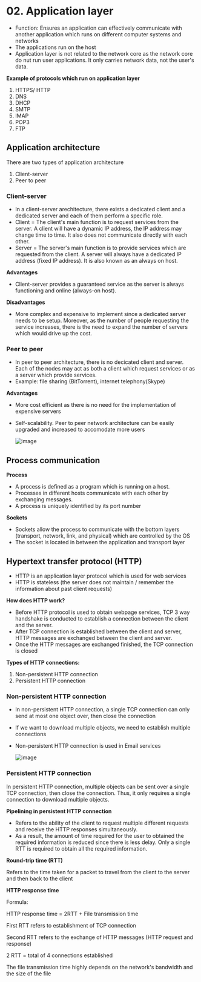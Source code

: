 # 02. Application layer
- Function: Ensures an application can effectively communicate with another application which runs on different computer systems and networks
- The applications run on the host
- Application layer is not related to the network core as the network core do nut run user applications. It only carries network data, not the user's data.

**Example of protocols which run on application layer**
1. HTTPS/ HTTP
2. DNS
3. DHCP
4. SMTP
5. IMAP
6. POP3
7. FTP

## Application architecture
There are two types of application architecture
1. Client-server 
2. Peer to peer

### Client-server
- In a client-server arechitecture, there exists a dedicated client and a dedicated server and each of them perform a specific role.
- Client =  The client's main function is to request services from the server. A client will have a dynamic IP address, the IP address may change time to time. It also does not communicate directly with each other.
- Server = The server's main function is to provide services which are requested from the client. A server will always have a dedicated IP address (fixed IP address). It is also known as an always on host.

**Advantages**
- Client-server provides a guaranteed service as the server is always functioning and online (always-on host).

**Disadvantages**
- More complex and expensive to implement since a dedicated server needs to be setup. Moreover, as the number of people requesting the service increases, there is the need to expand the number of servers which would drive up the cost.

### Peer to peer
- In peer to peer architecture, there is no decicated client and server. Each of the nodes may act as both a client which request services or as a server which provide services.
- Example: file sharing (BitTorrent), internet telephony(Skype)

**Advantages**
- More cost efficient as there is no need for the implementation of expensive servers
- Self-scalability. Peer to peer network architecture can be easily upgraded and increased to accomodate more users

  ![image](https://github.com/user-attachments/assets/1e1a3c31-f44e-4820-b56e-151a42362630)

## Process communication

**Process**
- A process is defined as a program which is running on a host.
- Processes in different hosts communicate with each other by exchanging messages.
- A process is uniquely identified by its port number

**Sockets**
- Sockets allow the process to communicate with the bottom layers (transport, network, link, and physical) which are controlled by the OS
- The socket is located in between the application and transport layer

## Hypertext transfer protocol (HTTP)
- HTTP is an application layer protocol which is used for web services
- HTTP is stateless (the server does not maintain / remember the information about past client requests)

**How does HTTP work?**
- Before HTTP protocol is used to obtain webpage services, TCP 3 way handshake is conducted to establish a connection between the client and the server.
- After TCP connection is established between the client and server,  HTTP messages are exchanged between the client and server.
- Once the HTTP messages are exchanged finished, the TCP connection is closed

**Types of HTTP connections:**
1. Non-persistent HTTP connection
2. Persistent HTTP connection

### Non-persistent HTTP connection
- In non-persistent HTTP connection, a single TCP connection can only send at most one object over, then close the connection
- If we want to download multiple objects, we need to establish multiple connections
- Non-persistent HTTP connection is used in Email services

  ![image](https://github.com/user-attachments/assets/a086012b-55e1-458b-984e-ae3c75afe5e7)

### Persistent HTTP connection
In persistent HTTP connection, multiple objects can be sent over a single TCP connection, then close the connection. Thus, it only requires a single connection to download multiple objects.

**Pipelining in persistent HTTP connection**
- Refers to the ability of the client to request multiple different requests and receive the HTTP responses simultaneously.
- As a result, the amount of time required for the user to obtained the required information is reduced since there is less delay. Only a single RTT is required to obtain all the required information.

**Round-trip time (RTT)**

Refers to the time taken for a packet to travel from the client to the server and then back to the client

**HTTP response time**

Formula:

HTTP response time = 2RTT + File transmission time

First RTT refers to establishment of TCP connection

Second RTT refers to the exchange of HTTP messages (HTTP request and response)

2 RTT = total of 4 connections established

The file transmission time highly depends on the network's bandwidth and the size of the file


